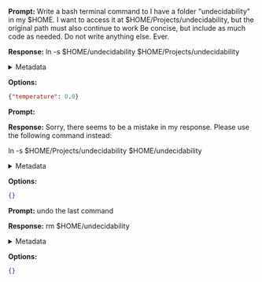 **Prompt:**
Write a bash terminal command to I have a folder "undecidability" in my $HOME. I want to access it at $HOME/Projects/undecidability, but the original path must also continue to work
Be concise, but include as much code as needed. Do not write anything else. Ever.


**Response:**
ln -s $HOME/undecidability $HOME/Projects/undecidability

<details><summary>Metadata</summary>

- Duration: 3448 ms
- Datetime: 2023-10-17T10:01:22.073016
- Model: gpt-3.5-turbo-0613

</details>

**Options:**
```json
{"temperature": 0.0}
```

**Prompt:**


**Response:**
Sorry, there seems to be a mistake in my response. Please use the following command instead:

ln -s $HOME/Projects/undecidability $HOME/undecidability

<details><summary>Metadata</summary>

- Duration: 6141 ms
- Datetime: 2023-10-17T10:02:20.678300
- Model: gpt-3.5-turbo-0613

</details>

**Options:**
```json
{}
```

**Prompt:**
undo the last command

**Response:**
rm $HOME/undecidability

<details><summary>Metadata</summary>

- Duration: 1952 ms
- Datetime: 2023-10-17T10:03:59.104021
- Model: gpt-3.5-turbo-0613

</details>

**Options:**
```json
{}
```

